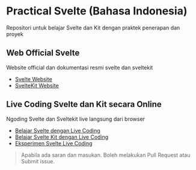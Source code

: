 # Practical Svelte (Bahasa Indonesia)

Repositori untuk belajar Svelte dan Kit dengan praktek penerapan dan proyek

## Web Official Svelte
Website official dan dokumentasi resmi svelte dan sveltekit
- [Svelte Website](https://svelte.dev)
- [SvelteKit Website](https://kit.svelte.dev)

## Live Coding Svelte dan Kit secara Online
Ngoding Svelte dan Sveltekit live langsung dari browser
- [Belajar Svelte dengan Live Coding](https://svelte.dev/tutorial)
- [Belajar Svelte Kit dengan Live Coding](https://learn.svelte.dev)
- [Eksperimen Svelte Live Coding](https://svelte.dev/repl)

> Apabila ada saran dan masukan. Boleh melakukan Pull Request atau Submit issue.
